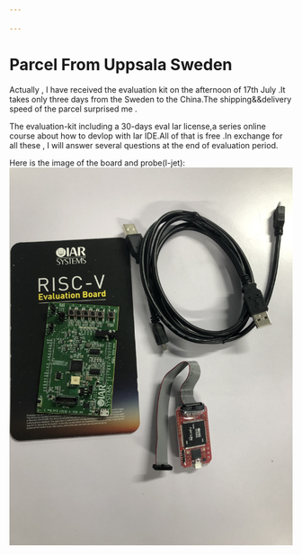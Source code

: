 ```yaml
---

---
```



# Parcel From Uppsala Sweden 

Actually , I have received the evaluation kit on the afternoon of 17th July .It takes only three days from the Sweden to the China.The shipping&&delivery speed of the parcel surprised me . 

The evaluation-kit including a 30-days eval Iar license,a series online course about how to devlop with Iar IDE.All of that is free .In exchange for all these , I will answer several questions at the end of evaluation period. 

Here is the image of the board and probe(I-jet):
![image of board and probe](img.JPG)




